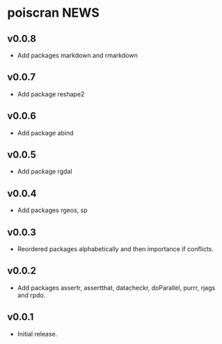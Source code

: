 # poiscran NEWS

## v0.0.8

- Add packages markdown and rmarkdown

## v0.0.7

- Add package reshape2

## v0.0.6

- Add package abind

## v0.0.5

- Add package rgdal

## v0.0.4
 
- Add packages rgeos, sp

## v0.0.3
 
- Reordered packages alphabetically and then importance if conflicts.

## v0.0.2

- Add packages assertr, assertthat, datacheckr, doParallel, purrr, rjags and rpdo.
    
## v0.0.1

- Initial release.
